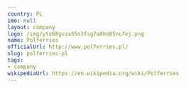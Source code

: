 ```yaml
---
country: PL
imo: null
layout: company
logo: /img/yto68gvza55o3fsg7a0ho85nc7ej.png
name: Polferries
officialUrl: http://www.polferries.pl/
slug: polferries-pl
tags:
- company
wikipediaUrl: https://en.wikipedia.org/wiki/Polferries
---
```

